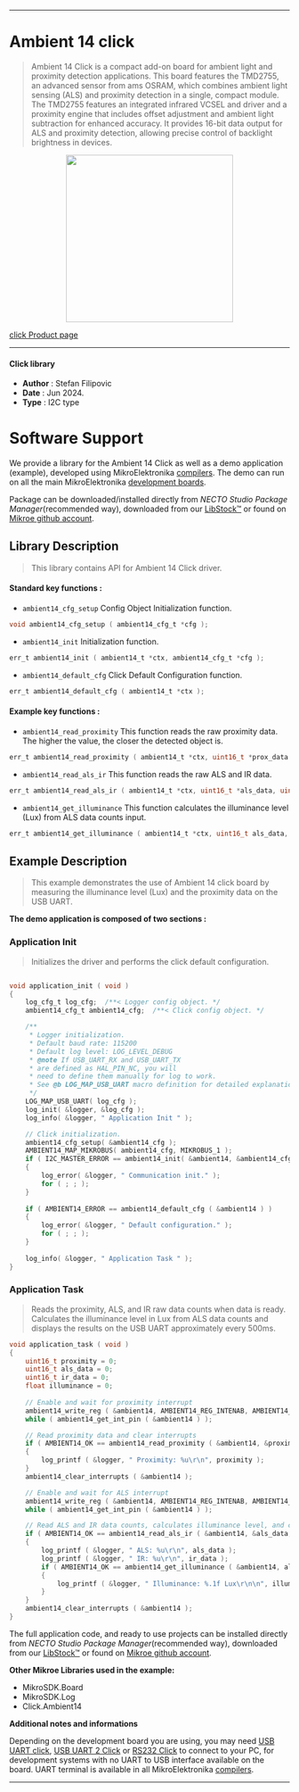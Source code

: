
---
# Ambient 14 click

> Ambient 14 Click is a compact add-on board for ambient light and proximity detection applications. This board features the TMD2755, an advanced sensor from ams OSRAM, which combines ambient light sensing (ALS) and proximity detection in a single, compact module. The TMD2755 features an integrated infrared VCSEL and driver and a proximity engine that includes offset adjustment and ambient light subtraction for enhanced accuracy. It provides 16-bit data output for ALS and proximity detection, allowing precise control of backlight brightness in devices.

<p align="center">
  <img src="https://download.mikroe.com/images/click_for_ide/ambient14_click.png" height=300px>
</p>

[click Product page](https://www.mikroe.com/ambient-14-click)

---


#### Click library

- **Author**        : Stefan Filipovic
- **Date**          : Jun 2024.
- **Type**          : I2C type


# Software Support

We provide a library for the Ambient 14 Click
as well as a demo application (example), developed using MikroElektronika
[compilers](https://www.mikroe.com/necto-studio).
The demo can run on all the main MikroElektronika [development boards](https://www.mikroe.com/development-boards).

Package can be downloaded/installed directly from *NECTO Studio Package Manager*(recommended way), downloaded from our [LibStock&trade;](https://libstock.mikroe.com) or found on [Mikroe github account](https://github.com/MikroElektronika/mikrosdk_click_v2/tree/master/clicks).

## Library Description

> This library contains API for Ambient 14 Click driver.

#### Standard key functions :

- `ambient14_cfg_setup` Config Object Initialization function.
```c
void ambient14_cfg_setup ( ambient14_cfg_t *cfg );
```

- `ambient14_init` Initialization function.
```c
err_t ambient14_init ( ambient14_t *ctx, ambient14_cfg_t *cfg );
```

- `ambient14_default_cfg` Click Default Configuration function.
```c
err_t ambient14_default_cfg ( ambient14_t *ctx );
```

#### Example key functions :

- `ambient14_read_proximity` This function reads the raw proximity data. The higher the value, the closer the detected object is.
```c
err_t ambient14_read_proximity ( ambient14_t *ctx, uint16_t *prox_data );
```

- `ambient14_read_als_ir` This function reads the raw ALS and IR data.
```c
err_t ambient14_read_als_ir ( ambient14_t *ctx, uint16_t *als_data, uint16_t *ir_data );
```

- `ambient14_get_illuminance` This function calculates the illuminance level (Lux) from ALS data counts input.
```c
err_t ambient14_get_illuminance ( ambient14_t *ctx, uint16_t als_data, float *illuminance );
```

## Example Description

> This example demonstrates the use of Ambient 14 click board by measuring the illuminance level (Lux) and the proximity data on the USB UART.

**The demo application is composed of two sections :**

### Application Init

> Initializes the driver and performs the click default configuration.

```c

void application_init ( void )
{
    log_cfg_t log_cfg;  /**< Logger config object. */
    ambient14_cfg_t ambient14_cfg;  /**< Click config object. */

    /** 
     * Logger initialization.
     * Default baud rate: 115200
     * Default log level: LOG_LEVEL_DEBUG
     * @note If USB_UART_RX and USB_UART_TX 
     * are defined as HAL_PIN_NC, you will 
     * need to define them manually for log to work. 
     * See @b LOG_MAP_USB_UART macro definition for detailed explanation.
     */
    LOG_MAP_USB_UART( log_cfg );
    log_init( &logger, &log_cfg );
    log_info( &logger, " Application Init " );

    // Click initialization.
    ambient14_cfg_setup( &ambient14_cfg );
    AMBIENT14_MAP_MIKROBUS( ambient14_cfg, MIKROBUS_1 );
    if ( I2C_MASTER_ERROR == ambient14_init( &ambient14, &ambient14_cfg ) ) 
    {
        log_error( &logger, " Communication init." );
        for ( ; ; );
    }
    
    if ( AMBIENT14_ERROR == ambient14_default_cfg ( &ambient14 ) )
    {
        log_error( &logger, " Default configuration." );
        for ( ; ; );
    }
    
    log_info( &logger, " Application Task " );
}

```

### Application Task

> Reads the proximity, ALS, and IR raw data counts when data is ready.
Calculates the illuminance level in Lux from ALS data counts and displays the results on the USB UART approximately every 500ms.

```c
void application_task ( void )
{
    uint16_t proximity = 0;
    uint16_t als_data = 0;
    uint16_t ir_data = 0;
    float illuminance = 0;
    
    // Enable and wait for proximity interrupt
    ambient14_write_reg ( &ambient14, AMBIENT14_REG_INTENAB, AMBIENT14_INTENAB_PIEN );
    while ( ambient14_get_int_pin ( &ambient14 ) );

    // Read proximity data and clear interrupts
    if ( AMBIENT14_OK == ambient14_read_proximity ( &ambient14, &proximity ) )
    {
        log_printf ( &logger, " Proximity: %u\r\n", proximity );
    }
    ambient14_clear_interrupts ( &ambient14 );

    // Enable and wait for ALS interrupt
    ambient14_write_reg ( &ambient14, AMBIENT14_REG_INTENAB, AMBIENT14_INTENAB_AIEN );
    while ( ambient14_get_int_pin ( &ambient14 ) );

    // Read ALS and IR data counts, calculates illuminance level, and clear interrupts
    if ( AMBIENT14_OK == ambient14_read_als_ir ( &ambient14, &als_data, &ir_data ) )
    {
        log_printf ( &logger, " ALS: %u\r\n", als_data );
        log_printf ( &logger, " IR: %u\r\n", ir_data );
        if ( AMBIENT14_OK == ambient14_get_illuminance ( &ambient14, als_data, &illuminance ) )
        {
            log_printf ( &logger, " Illuminance: %.1f Lux\r\n\n", illuminance );
        }
    }
    ambient14_clear_interrupts ( &ambient14 );
}
```

The full application code, and ready to use projects can be installed directly from *NECTO Studio Package Manager*(recommended way), downloaded from our [LibStock&trade;](https://libstock.mikroe.com) or found on [Mikroe github account](https://github.com/MikroElektronika/mikrosdk_click_v2/tree/master/clicks).

**Other Mikroe Libraries used in the example:**

- MikroSDK.Board
- MikroSDK.Log
- Click.Ambient14

**Additional notes and informations**

Depending on the development board you are using, you may need
[USB UART click](https://www.mikroe.com/usb-uart-click),
[USB UART 2 Click](https://www.mikroe.com/usb-uart-2-click) or
[RS232 Click](https://www.mikroe.com/rs232-click) to connect to your PC, for
development systems with no UART to USB interface available on the board. UART
terminal is available in all MikroElektronika
[compilers](https://shop.mikroe.com/compilers).

---
